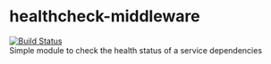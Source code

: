 # healthcheck-middleware  
[![Build Status](https://travis-ci.org/martini97/healthcheck-middleware.svg?branch=master)](https://travis-ci.org/martini97/healthcheck-middleware)  
Simple module to check the health status of a service dependencies
